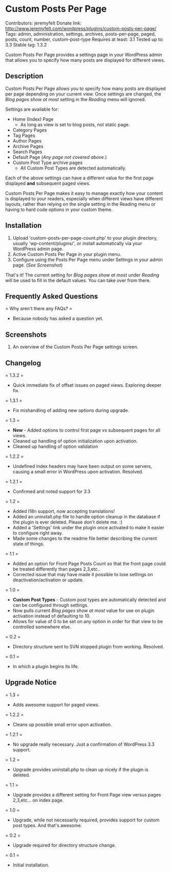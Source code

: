 Custom Posts Per Page
====================

Contributors: jeremyfelt
Donate link: http://www.jeremyfelt.com/wordpress/plugins/custom-posts-per-page/
Tags: admin, administration, settings, archives, posts-per-page, paged, posts, count, number, custom-post-type
Requires at least: 3.1
Tested up to: 3.3
Stable tag: 1.3.2

Custom Posts Per Page provides a settings page in your WordPress admin that allows you to specify how many posts are displayed for different views.

Description
--------------
Custom Posts Per Page allows you to specify how many posts are displayed per page depending on your current view. Once settings are changed, the *Blog pages show at most* setting in the *Reading* menu will ignored.

Settings are available for:

* Home (Index) Page
    * As long as view is set to blog posts, not static page.
* Category Pages
* Tag Pages
* Author Pages
* Archive Pages
* Search Pages
* Default Page (*Any page not covered above.*)
* Custom Post Type archive pages
    * All Custom Post Types are detected automatically.

Each of the above settings can have a different value for the first page displayed **and** subsequent paged views.

Custom Posts Per Page makes it easy to manage exactly how your content is displayed to your readers, especially when different views have different layouts, rather than relying on the single setting in the Reading menu or having to hard code options in your custom theme.

Installation
---------------

1. Upload 'custom-posts-per-page-count.php' to your plugin directory, usually 'wp-content/plugins/', or install automatically via your WordPress admin page.
1. Active Custom Posts Per Page in your plugin menu.
1. Configure using the Posts Per Page menu under Settings in your admin page. (*See Screenshot*)

That's it! The current setting for *Blog pages show at most* under *Reading* will be used to fill in the default values. You can take over from there.

Frequently Asked Questions
----------------------------

= Why aren't there any FAQs? =

*  Because nobody has asked a question yet.

Screenshots
--------------

1. An overview of the Custom Posts Per Page settings screen.

Changelog
----------
= 1.3.2 =
* Quick immediate fix of offset issues on paged views. Exploring deeper fix.

= 1.3.1 =
* Fix mishandling of adding new options during upgrade.

= 1.3 =
* **New** - Added options to control first page vs subsequent pages for all views.
* Cleaned up handling of option initialization upon activation.
* Cleaned up handling of option validation

= 1.2.2 =
* Undefined index headers may have been output on some servers, causing a small error in WordPress upon activation. Resolved.

= 1.2.1 =
* Confirmed and noted support for 3.3

= 1.2 =
* Added I18n support, now accepting translations!
* Added an uninstall.php file to handle option cleanup in the database if the plugin is ever deleted. Please don't delete me. :)
* Added a 'Settings' link under the plugin once activated to make it easier to configure right away.
* Made some changes to the readme file better describing the current state of things.

= 1.1 =
* Added an option for Front Page Posts Count so that the front page could be treated differently than pages 2,3,etc..
* Corrected issue that may have made it possible to lose settings on deactivation/activation or update.

= 1.0 =

* **Custom Post Types** - Custom post types are automatically detected and can be configured through settings.
* Now pulls current *Blog pages show at most* value for use on plugin activation instead of defaulting to 10.
* Allows for value of 0 to be set on any option in order for that view to be controlled somewhere else.

= 0.2 =

* Directory structure sent to SVN stopped plugin from working. Resolved.

= 0.1 =

* In which a plugin begins its life.

Upgrade Notice
---------------
= 1.3 =

* Adds awesome support for paged views.

= 1.2.2 =

* Cleans up possible small error upon activation.

= 1.2.1 =

* No upgrade really necessary. Just a confirmation of WordPress 3.3 support.

= 1.2 =

* Upgrade provides uninstall.php to clean up nicely if the plugin is deleted.

= 1.1 =

* Upgrade provides a different setting for Front Page view versus pages 2,3,etc... on index page.

= 1.0 =

* Upgrade, while not necessarily required, provides support for custom post types. And that's awesome.

= 0.2 =

* Upgrade required for directory structure change.

= 0.1 =

* Initial installation.